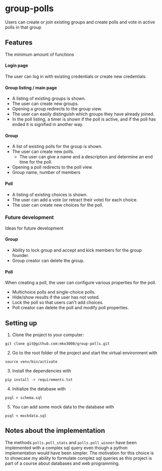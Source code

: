 # group-polls
Users can create or join existing groups and create polls and vote in active polls in that group

## Features
The minimum amount of functions
#### Login page
The user can log in with existing credentials or create new credentials

#### Group listing / main page
* A listing of existing groups is shown.
* The user can create new groups.
* Opening a group redirects to the group view.
* The user can easily distinguish which groups they have already joined.
* In the poll listing, a timer is shown if the poll is active, and if the poll has ended it is signified in another way.

#### Group
* A list of existing polls for the group is shown. 
* The user can create new polls.
    * The user can give a name and a description and determine an end time for the poll.
* Opening a poll redirects to the poll view.
* Group name, number of members

#### Poll
* A listing of existing choices is shown.
* The user can add a vote (or retract their vote) for each choice.
* The user can create new choices for the poll.

### Future development
Ideas for future development

#### Group
* Ability to lock group and accept and kick members for the group founder.
* Group creator can delete the group.

#### Poll
When creating a poll, the user can configure various properties for the poll.
* Multichoice polls and single-choice polls.
* Hide/show results if the user has not voted.
* Lock the poll so that users can't add choices.
* Poll creator can delete the poll and modify poll properties.

## Setting up
1. Clone the project to your computer:
```
git clone git@github.com:mko3000/group-polls.git
```
2. Go to the root folder of the project and start the virtual environment with
```
source venv/bin/activate
```
3. Install the dependencies with
```
pip install -r requirements.txt
```
4. Initialize the database with
```
psql < schema.sql
```
5. You can add some mock data to the database with
```
psql < mockdata.sql
```

## Notes about the implementation
The methods ```polls.poll_stats``` and ```polls.poll_winner``` have been implemented with a complex sql query even though a python implementation would have been simpler. The motivation for this choice is to showcase my ability to formulate complez sql queries as this project is part of a course about databases and web programming.